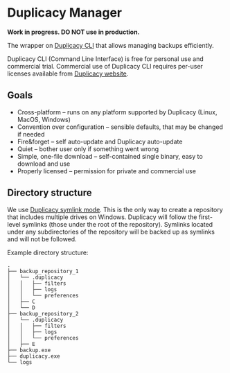 # Duplicacy Manager

**Work in progress. DO NOT use in production.**

The wrapper on [Duplicacy CLI](https://github.com/gilbertchen/duplicacy/) that allows managing backups efficiently.

Duplicacy CLI (Command Line Interface) is free for personal use and commercial trial. Commercial use of Duplicacy CLI
requires per-user licenses available from [Duplicacy website](https://duplicacy.com/).

## Goals

* Cross-platform – runs on any platform supported by Duplicacy (Linux, MacOS, Windows)
* Convention over configuration – sensible defaults, that may be changed if needed
* Fire&forget – self auto-update and Duplicacy auto-update
* Quiet – bother user only if something went wrong
* Simple, one-file download – self-contained single binary, easy to download and use
* Properly licensed – permission for private and commercial use

## Directory structure

We use [Duplicacy symlink mode](https://forum.duplicacy.com/t/move-duplicacy-folder-use-symlink-repository/1097).
This is the only way to create a repository that includes multiple drives on Windows. Duplicacy will follow the
first-level symlinks (those under the root of the repository). Symlinks located under any subdirectories of the
repository will be backed up as symlinks and will not be followed.

Example directory structure:

```
.
├── backup_repository_1
│   └── .duplicacy
│   │   ├── filters
│   │   ├── logs
│   │   └── preferences
│   ├── C
│   └── D
├── backup_repository_2
│   └── .duplicacy
│   │   ├── filters
│   │   ├── logs
│   │   └── preferences
│   ├── E
├── backup.exe
├── duplicacy.exe
└── logs
```
